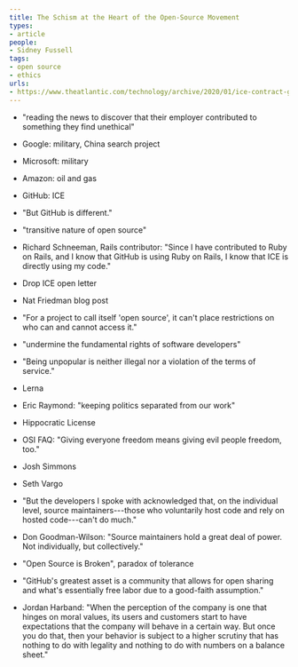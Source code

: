 ```yaml
---
title: The Schism at the Heart of the Open-Source Movement
types:
- article
people:
- Sidney Fussell
tags:
- open source
- ethics
urls:
- https://www.theatlantic.com/technology/archive/2020/01/ice-contract-github-sparks-developer-protests/604339/
---
```


- "reading the news to discover that their employer contributed to something they find unethical"

- Google: military, China search project

- Microsoft: military

- Amazon: oil and gas

- GitHub: ICE

- "But GitHub is different."

- "transitive nature of open source"

- Richard Schneeman, Rails contributor: "Since I have contributed to Ruby on Rails, and I know that GitHub is using Ruby on Rails, I know that ICE is directly using my code."

- Drop ICE open letter

- Nat Friedman blog post

- "For a project to call itself 'open source', it can't place restrictions on who can and cannot access it."

- "undermine the fundamental rights of software developers"

- "Being unpopular is neither illegal nor a violation of the terms of service."

- Lerna

- Eric Raymond: "keeping politics separated from our work"

- Hippocratic License

- OSI FAQ: "Giving everyone freedom means giving evil people freedom, too."

- Josh Simmons

- Seth Vargo

- "But the developers I spoke with acknowledged that, on the individual level, source maintainers---those who voluntarily host code and rely on hosted code---can't do much."

- Don Goodman-Wilson: "Source maintainers hold a great deal of power.  Not individually, but collectively."

- "Open Source is Broken", paradox of tolerance

- "GitHub's greatest asset is a community that allows for open sharing and what's essentially free labor due to a good-faith assumption."

- Jordan Harband: "When the perception of the company is one that hinges on moral values, its users and customers start to have expectations that the company will behave in a certain way.  But once you do that, then your behavior is subject to a higher scrutiny that has nothing to do with legality and nothing to do with numbers on a balance sheet."
